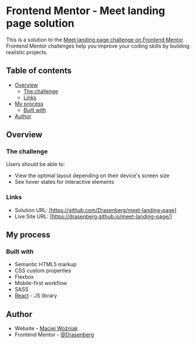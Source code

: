 # Frontend Mentor - Meet landing page solution

This is a solution to the [Meet landing page challenge on Frontend Mentor](https://www.frontendmentor.io/challenges/meet-landing-page-rbTDS6OUR). Frontend Mentor challenges help you improve your coding skills by building realistic projects.

## Table of contents

- [Overview](#overview)
  - [The challenge](#the-challenge)
  - [Links](#links)
- [My process](#my-process)
  - [Built with](#built-with)
- [Author](#author)

## Overview

### The challenge

Users should be able to:

- View the optimal layout depending on their device's screen size
- See hover states for interactive elements

### Links

- Solution URL: [https://github.com/Drasenberg/meet-landing-page]
- Live Site URL: [https://drasenberg.github.io/meet-landing-page/]

## My process

### Built with

- Semantic HTML5 markup
- CSS custom properties
- Flexbox
- Mobile-first workflow
- SASS
- [React](https://reactjs.org/) - JS library

## Author

- Website - [Maciej Woźniak](https://github.com/Drasenberg)
- Frontend Mentor - [@Drasenberg](https://www.frontendmentor.io/profile/Drasenberg)